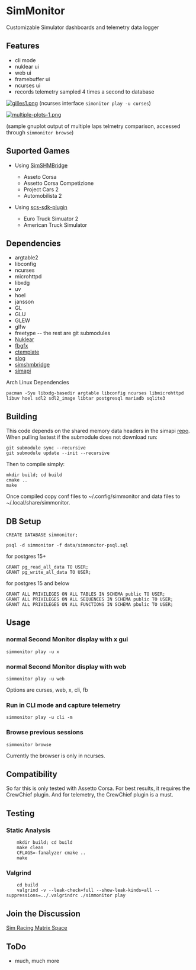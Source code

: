 # SimMonitor
Customizable Simulator dashboards and telemetry data logger

## Features
- cli mode
- nuklear ui
- web ui
- framebuffer ui
- ncurses ui
- records telemetry sampled 4 times a second to database

[![gilles1.png](https://i.postimg.cc/JhgrQB8c/gilles1.png)](https://postimg.cc/ns4fFrCC)
(ncurses interface ```simonitor play -u curses```)

[![multiple-plots-1.png](https://i.postimg.cc/pTPCzp83/multiple-plots-1.png)](https://postimg.cc/2qXnfj0x)

(sample gnuplot output of multiple laps telmetry comparison, accessed through ```simmonitor browse```)

## Suported Games
  - Using [SimSHMBridge](https://github.com/spacefreak18/simshmbridge)
    - Asseto Corsa
    - Assetto Corsa Competizione
    - Project Cars 2
    - Automobilista 2

  - Using [scs-sdk-plugin](https://github.com/jackz314/scs-sdk-plugin/releases)
    - Euro Truck Simuator 2
    - American Truck Simulator

## Dependencies
- argtable2
- libconfig
- ncurses
- microhttpd
- libxdg
- uv
- hoel
- jansson
- GL
- GLU
- GLEW
- glfw
- freetype
-- the rest are git submodules
- [Nuklear](https://github.com/Immediate-Mode-UI/Nuklear)
- [fbgfx](https://github.com/spacefreak18/fbgfx)
- [ctemplate](https://github.com/spacefreak18/ctemplate)
- [slog](https://github.com/kala13x/slog)
- [simshmbridge](https://github.com/spacefreak18/simshmbridge)
- [simapi](https://github.com/spacefreak18/simapi)

Arch Linux Dependencies
```
pacman -Syu libxdg-basedir argtable libconfig ncurses libmicrohttpd libuv hoel sdl2 sdl2_image libtar postgresql mariadb sqlite3
```

## Building

This code depends on the shared memory data headers in the simapi [repo](https://github.com/spacefreak18/simapi). When pulling lastest if the submodule does not download run:
```
git submodule sync --recursive
git submodule update --init --recursive
```
Then to compile simply:
```
mkdir build; cd build
cmake ..
make
```

Once compiled copy conf files to ~/.config/simmonitor and data files to ~/.local/share/simmonitor.

## DB Setup
```
CREATE DATABASE simmonitor;
```
```
psql -d simmonitor -f data/simmonitor-psql.sql
```
for postgres 15+
```
GRANT pg_read_all_data TO USER;
GRANT pg_write_all_data TO USER;
```
for postgres 15 and below
```
GRANT ALL PRIVILEGES ON ALL TABLES IN SCHEMA public TO USER;
GRANT ALL PRIVILEGES ON ALL SEQUENCES IN SCHEMA public TO USER;
GRANT ALL PRIVILEGES ON ALL FUNCTIONS IN SCHEMA pbulic TO USER;
```

## Usage
### normal Second Monitor display with x gui
```
simmonitor play -u x
```
### normal Second Monitor display with web
```
simmonitor play -u web
```
Options are curses, web, x, cli, fb

### Run in CLI mode and capture telemetry
```
simmonitor play -u cli -m
```
### Browse previous sessions
```
simmonitor browse
```
Currently the browser is only in ncurses.

## Compatibility
So far this is only tested with Assetto Corsa. For best results, it requires the CrewChief plugin. And for telemetry, the CrewChief plugin is a must.

## Testing

### Static Analysis
```
    mkdir build; cd build
    make clean
    CFLAGS=-fanalyzer cmake ..
    make
```
### Valgrind
```
    cd build
    valgrind -v --leak-check=full --show-leak-kinds=all --suppressions=../.valgrindrc ./simmonitor play
```

## Join the Discussion
[Sim Racing Matrix Space](https://matrix.to/#/#simracing:matrix.org)

## ToDo
 - much, much more

